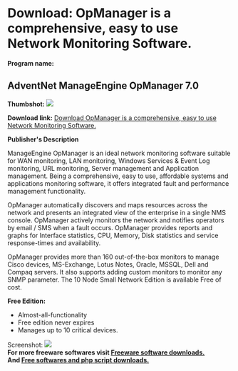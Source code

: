# Download: OpManager is a comprehensive, easy to use Network Monitoring Software.

**Program name:**

## AdventNet ManageEngine OpManager 7.0

  
**Thumbshot:** ![](http://www.freewarefiles.com/screenshot/opmanager_md.gif)   
  
**Download link:** [Download OpManager is a comprehensive, easy to use Network Monitoring Software.](http://freesoftwares.boysofts.com/AdventNet-ManageEngine-OpManager_program_12605.html)  
  


**Publisher's Description**  
  


ManageEngine OpManager is an ideal network monitoring software suitable for WAN monitoring, LAN monitoring, Windows Services & Event Log monitoring, URL monitoring, Server management and Application management. Being a comprehensive, easy to use, affordable systems and applications monitoring software, it offers integrated fault and performance management functionality. 

OpManager automatically discovers and maps resources across the network and presents an integrated view of the enterprise in a single NMS console. OpManager actively monitors the network and notifies operators by email / SMS when a fault occurs. OpManager provides reports and graphs for Interface statistics, CPU, Memory, Disk statistics and service response-times and availability. 

OpManager provides more than 160 out-of-the-box monitors to manage Cisco devices, MS-Exchange, Lotus Notes, Oracle, MSSQL, Dell and Compaq servers. It also supports adding custom monitors to monitor any SNMP parameter. The 10 Node Small Network Edition is available Free of cost. 

**Free Edition:**

  * Almost-all-functionality 
  * Free edition never expires 
  * Manages up to 10 critical devices. 

  
  
Screenshot: ![](http://www.freewarefiles.com/screenshot/opmanager.gif)   
**For more freeware softwares visit [Freeware software downloads.](http://freesoftwares.boysofts.com/)**   
**And [Free softwares and php script downloads.](http://www.boysofts.com/)**

